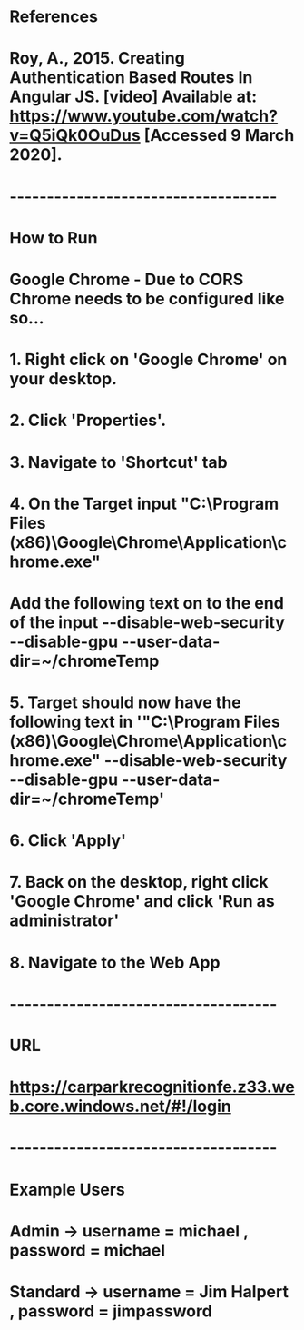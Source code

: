 # References 

# Roy, A., 2015. Creating Authentication Based Routes In Angular JS. [video] Available at: <https://www.youtube.com/watch?v=Q5iQk0OuDus> [Accessed 9 March 2020].

# ------------------------------------

# How to Run

# Google Chrome - Due to CORS Chrome needs to be configured like so...
# 1. Right click on 'Google Chrome' on your desktop.
# 2. Click 'Properties'.
# 3. Navigate to 'Shortcut' tab
# 4. On the Target input  "C:\Program Files (x86)\Google\Chrome\Application\chrome.exe"
#    Add the following text on to the end of the input  --disable-web-security --disable-gpu --user-data-dir=~/chromeTemp
# 5. Target should now have the following text in '"C:\Program Files (x86)\Google\Chrome\Application\chrome.exe" --disable-web-security --disable-gpu --user-data-dir=~/chromeTemp'
# 6. Click 'Apply'
# 7. Back on the desktop, right click 'Google Chrome' and click 'Run as administrator'
# 8. Navigate to the Web App

# ------------------------------------

# URL

# https://carparkrecognitionfe.z33.web.core.windows.net/#!/login

# ------------------------------------

# Example Users

# Admin -> username = michael , password = michael
# Standard -> username = Jim Halpert , password = jimpassword


